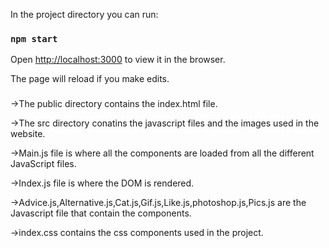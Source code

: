 In the project directory you can run:

### `npm start`

Open [http://localhost:3000](http://localhost:3000) to view it in the browser.

The page will reload if you make edits.<br />

### 
->The public directory contains the index.html file.

->The src directory conatins the javascript files and the images used in the website.

->Main.js file is where all the components are loaded from all the different JavaScript files.

->Index.js file is where the DOM is rendered.

->Advice.js,Alternative.js,Cat.js,Gif.js,Like.js,photoshop.js,Pics.js are the Javascript file that contain the components.

->index.css contains the css components used in the project.




